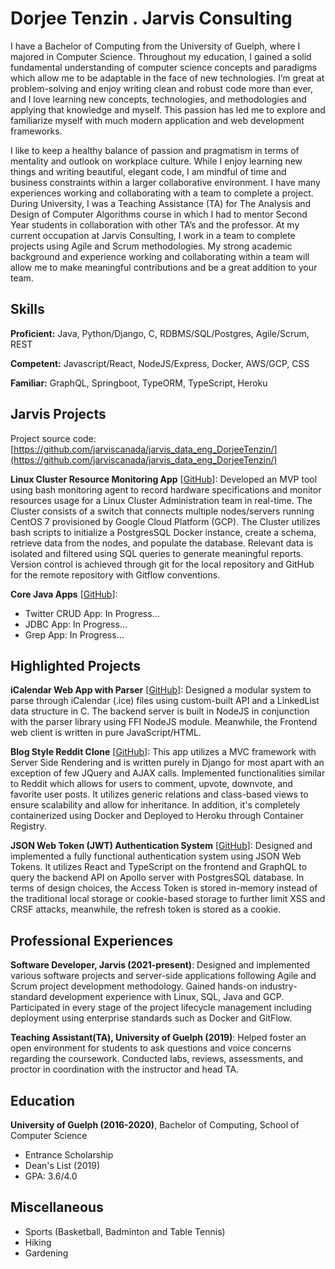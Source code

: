 # Dorjee Tenzin . Jarvis Consulting

I have a Bachelor of Computing from the University of Guelph, where I majored in Computer Science. Throughout my education, I gained a solid fundamental understanding of computer science concepts and paradigms which allow me to be adaptable in the face of new technologies. I’m great at problem-solving and enjoy writing clean and robust code more than ever, and I love learning new concepts, technologies, and methodologies and applying that knowledge and myself. This passion has led me to explore and familiarize myself with much modern application and web development frameworks. 

I like to keep a healthy balance of passion and pragmatism in terms of mentality and outlook on workplace culture. While I enjoy learning new things and writing beautiful, elegant code, I am mindful of time and business constraints within a larger collaborative environment. I have many experiences working and collaborating with a team to complete a project. During University, I was a Teaching Assistance (TA) for The Analysis and Design of Computer Algorithms course in which I had to mentor Second Year students in collaboration with other TA’s and the professor. At my current occupation at Jarvis Consulting, I work in a team to complete projects using Agile and Scrum methodologies. My strong academic background and experience working and collaborating within a team will allow me to make meaningful contributions and be a great addition to your team.

## Skills

**Proficient:** Java, Python/Django, C, RDBMS/SQL/Postgres, Agile/Scrum, REST

**Competent:** Javascript/React, NodeJS/Express, Docker, AWS/GCP, CSS

**Familiar:** GraphQL, Springboot, TypeORM, TypeScript, Heroku

## Jarvis Projects

Project source code: [https://github.com/jarviscanada/jarvis_data_eng_DorjeeTenzin/](https://github.com/jarviscanada/jarvis_data_eng_DorjeeTenzin/)


**Linux Cluster Resource Monitoring App** [[GitHub](https://github.com/jarviscanada/jarvis_data_eng_DorjeeTenzin//tree/master/linux_sql)]: Developed an MVP tool using bash monitoring agent to record hardware specifications and monitor resources usage for a Linux Cluster Administration team in real-time. The Cluster consists of a switch that connects multiple nodes/servers running CentOS 7 provisioned by Google Cloud Platform (GCP). The Cluster utilizes bash scripts to initialize a PostgresSQL Docker instance, create a schema, retrieve data from the nodes, and populate the database. Relevant data is isolated and filtered using SQL queries to generate meaningful reports. Version control is achieved through git for the local repository and GitHub for the remote repository with Gitflow conventions.

**Core Java Apps** [[GitHub](https://github.com/jarviscanada/jarvis_data_eng_DorjeeTenzin//tree/master/core_java)]:
      
  - Twitter CRUD App: In Progress...
  - JDBC App: In Progress...
  - Grep App: In Progress...


## Highlighted Projects
**iCalendar Web App with Parser** [[GitHub](https://github.com/chopgye/ics-calendar-parser)]: Designed a modular system to parse through iCalendar (.ice) files using custom-built API and a LinkedList data structure in C. The backend server is built in NodeJS in conjunction with the parser library using FFI NodeJS module. Meanwhile, the Frontend web client is written in pure JavaScript/HTML.

**Blog Style Reddit Clone** [[GitHub](https://github.com/chopgye/blog-django)]: This app utilizes a MVC framework with Server Side Rendering and is written purely in Django for most apart with an exception of few JQuery and AJAX calls. Implemented functionalities similar to Reddit which allows for users to comment, upvote, downvote, and favorite user posts. It utilizes generic relations and class-based views to ensure scalability and allow for inheritance. In addition, it's completely containerized using Docker and Deployed to Heroku through Container Registry.

**JSON Web Token (JWT) Authentication System** [[GitHub](https://github.com/chopgye/jwt-auth)]: Designed and implemented a fully functional authentication system using JSON Web Tokens. It utilizes React and TypeScript on the frontend and GraphQL to query the backend API on Apollo server with PostgresSQL database. In terms of design choices, the Access Token is stored in-memory instead of the traditional local storage or cookie-based storage to further limit XSS and CRSF attacks, meanwhile, the refresh token is stored as a cookie.


## Professional Experiences

**Software Developer, Jarvis (2021-present)**: Designed and implemented various software projects and server-side applications following Agile and Scrum project development methodology. Gained hands-on industry-standard development experience with Linux, SQL, Java and GCP. Participated in every stage of the project lifecycle management including deployment using enterprise standards such as Docker and GitFlow.

**Teaching Assistant(TA), University of Guelph (2019)**: Helped foster an open environment for students to ask questions and voice concerns regarding the coursework. Conducted labs, reviews, assessments, and proctor in coordination with the instructor and head TA.


## Education
**University of Guelph (2016-2020)**, Bachelor of Computing, School of Computer Science
- Entrance Scholarship
- Dean's List (2019)
- GPA: 3.6/4.0


## Miscellaneous
- Sports (Basketball, Badminton and Table Tennis)
- Hiking
- Gardening